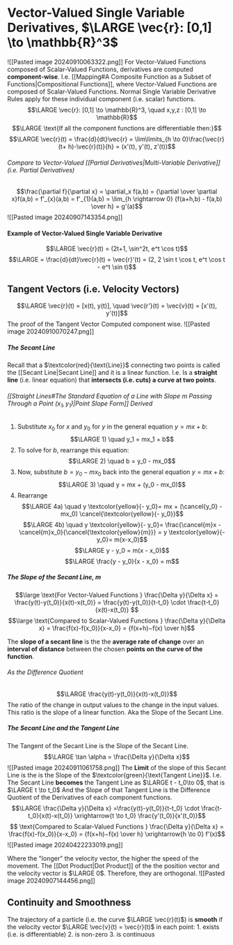 # Vector-Valued Single Variable Derivatives, $\LARGE \vec{r}: [0,1] \to \mathbb{R}^3$
![[Pasted image 20240910063322.png]]
For Vector-Valued Functions composed of Scalar-Valued Functions, derivatives are computed **component-wise**.
	I.e. [[Mapping#A Composite Function as a Subset of Functions|Compositional Functions]], where Vector-Valued Functions are composed of Scalar-Valued Functions. 
		Normal Single Variable Derivative Rules apply for these individual component (i.e. scalar) functions.
$$\LARGE \vec{r}: [0,1] \to \mathbb{R}^3, \quad x,y,z : [0,1] \to \mathbb{R}$$
$$\LARGE \text{If all the component functions are differentiable then:}$$
$$\LARGE \vec{r}(t) = \frac{d}{dt}\vec{r} = \lim\limits_{h \to 0}\frac{\vec{r}(t+ h)-\vec{r}(t)}{h} = (x'(t), y'(t), z'(t))$$
###### *Compare to Vector-Valued [[Partial Derivatives|Multi-Variable Derivative]] (i.e. Partial Derivatives)*
$$\frac{\partial f}{\partial x} = \partial_x f(a,b) = {\partial \over \partial x}f(a,b) = f'_{x}(a,b) = f'_{1}(a,b) = \lim_{h \rightarrow 0} {f(a+h,b) - f(a,b) \over h} = g'(a)$$
![[Pasted image 20240907143354.png]]
#### Example of Vector-Valued Single Variable Derivative
$$\LARGE \vec{r}(t) = (2t+1, \sin^2t, e^t \cos t)$$
$$\LARGE = \frac{d}{dt}\vec{r}(t) = \vec{r}'(t) = (2, 2 \sin t \cos t, e^t \cos t - e^t \sin t)$$
## Tangent Vectors (i.e. Velocity Vectors)
$$\LARGE \vec{r}(t) = [x(t), y(t)], \quad \vec{r'}(t) = \vec{v}(t) = [x'(t), y'(t)]$$
The proof of the Tangent Vector Computed component wise.
![[Pasted image 20240910070247.png]]
##### The Secant Line
Recall that a $\textcolor{red}{\text{Line}}$ connecting two points is called the [[Secant Line|Secant Line]] and it is a linear function.
	I.e. Is a **straight line** (i.e. linear equation) that **intersects (i.e. cuts) a curve at two points**.
###### [[Straight Lines#The Standard Equation of a Line with Slope $m$ Passing Through a Point $(x_1, y_1)$|Point Slope Form]] Derived
1. Substitute $x_0$ for $x$ and $y_0$ for $y$ in the general equation $y = mx + b$:
$$\LARGE 1) \quad y_1 = mx_1 + b$$
2. To solve for $b$, rearrange this equation:
$$\LARGE 2) \quad  b = y_0 - mx_0$$
3. Now, substitute $b = y_0 - mx_0$ back into the general equation $y = mx + b$:
$$\LARGE 3) \quad  y = mx + (y_0 - mx_0)$$
4. Rearrange
$$\LARGE 4a) \quad  y \textcolor{yellow}{- y_0}= mx + (\cancel{y_0} - mx_0) \cancel{\textcolor{yellow}{- y_0}}$$
$$\LARGE 4b) \quad  y \textcolor{yellow}{- y_0}= \frac{\cancel{m}x - \cancel{m}x_0}{\cancel{\textcolor{yellow}{m}}} = y \textcolor{yellow}{- y_0}= m(x-x_0)$$
$$\LARGE y - y_0 = m(x - x_0)$$
$$\LARGE \frac{y - y_0}{x - x_0} = m$$
##### The Slope of the Secant Line, $m$
$$\large \text{For Vector-Valued Functions } \frac{\Delta y}{\Delta x} = \frac{y(t)-y(t_0)}{x(t)-x(t_0)} = \frac{y(t)-y(t_0)}{t-t_0} \cdot \frac{t-t_0}{x(t)-x(t_0)} $$
$$\large \text{Compared to Scalar-Valued Functions } \frac{\Delta y}{\Delta x} = \frac{f(x)-f(x_0)}{x-x_0} = {f(x+h)−f(x)​ \over h}$$

The **slope of a secant line** is the the **average rate of change** over an **interval of distance** between the chosen **points on the curve of the function**.
###### As the Difference Quotient
$$\LARGE \frac{y(t)-y(t_0)}{x(t)-x(t_0)}$$
The ratio of the change in output values to the change in the input values.
	This ratio is the slope of a linear function.
		Aka the Slope of the Secant Line.
##### The Secant Line and the Tangent Line
The Tangent of the Secant Line is the Slope of the Secant Line.
$$\LARGE \tan \alpha = \frac{\Delta y}{\Delta x}$$
![[Pasted image 20240911061758.png]]
The **Limit** of the slope of this Secant Line is the is the Slope of the $\textcolor{green}{\text{Tangent Line}}$.
	I.e. The Secant Line **becomes** the Tangent Line as $\LARGE t - t_0\to 0$, that is $\LARGE t \to t_0$
		And the Slope of that Tangent Line is the Difference Quotient of the Derivatives of each component functions.
$$\LARGE \frac{\Delta y}{\Delta x} =\frac{y(t)-y(t_0)}{t-t_0} \cdot \frac{t-t_0}{x(t)-x(t_0)} \xrightarrow{t \to t_0} \frac{y'(t_0)}{x'(t_0)}$$
$$ \text{Compared to Scalar-Valued Functions } \frac{\Delta y}{\Delta x} = \frac{f(x)-f(x_0)}{x-x_0} = {f(x+h)−f(x)​ \over h} \xrightarrow{h \to 0} f'(x)$$
![[Pasted image 20240422233019.png]]

Where the "longer" the velocity vector, the higher the speed of the movement.
	The [[Dot Product|Dot Product]] of the the position vector and the velocity vector is $\LARGE 0$.
		Therefore, they are orthogonal.
![[Pasted image 20240907144456.png]]
## Continuity and Smoothness 
The trajectory of a particle (i.e. the curve $\LARGE \vec{r}(t)$) is **smooth** if the velocity vector $\LARGE \vec{v}(t) = \vec{r}(t)$ in each point:
	1. exists (i.e. is differentiable)
	2. is non-zero
	3. is continuous

